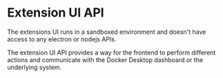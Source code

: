 # Extension UI API

The extensions UI runs in a sandboxed environment and doesn't have access to any
electron or nodejs APIs.

The extension UI API provides a way for the frontend to perform different actions
and communicate with the Docker Desktop dashboard or the underlying system.
